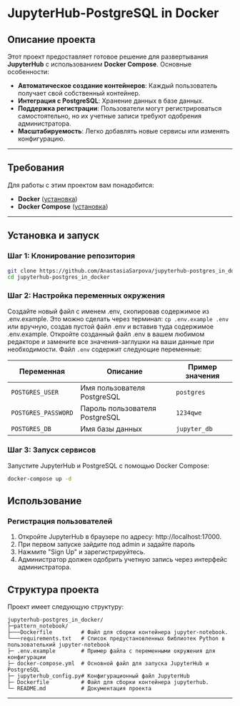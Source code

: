 
# **JupyterHub-PostgreSQL in Docker**

## **Описание проекта**

Этот проект предоставляет готовое решение для развертывания **JupyterHub** с использованием **Docker Compose**. Основные особенности:
- **Автоматическое создание контейнеров**: Каждый пользователь получает свой собственный контейнер.
- **Интеграция с PostgreSQL**: Хранение данных в базе данных.
- **Поддержка регистрации**: Пользователи могут регистрироваться самостоятельно, но их учетные записи требуют одобрения администратора.
- **Масштабируемость**: Легко добавлять новые сервисы или изменять конфигурацию.

---

## **Требования**

Для работы с этим проектом вам понадобится:
- **Docker** ([установка](https://docs.docker.com/get-docker/))
- **Docker Compose** ([установка](https://docs.docker.com/compose/install/))
---

## **Установка и запуск**

### **Шаг 1: Клонирование репозитория**
```bash
git clone https://github.com/AnastasiaSarpova/jupyterhub-postgres_in_docker.git
cd jupyterhub-postgres_in_docker
```

### **Шаг 2: Настройка переменных окружения**
Создайте новый файл с именем .env, скопировав содержимое из .env.example. Это можно сделать через терминал: ```cp .env.example .env```
или вручную, создав пустой файл .env и вставив туда содержимое .env.example.
Откройте созданный файл .env в вашем любимом редакторе и замените все значения-заглушки на ваши данные при необходимости. Файл `.env` содержит следующие переменные:

| Переменная          | Описание                                   | Пример значения       |
|---------------------|-------------------------------------------|-----------------------|
| `POSTGRES_USER`     | Имя пользователя PostgreSQL               | `postgres`           |
| `POSTGRES_PASSWORD` | Пароль пользователя PostgreSQL            | `1234qwe`      |
| `POSTGRES_DB`       | Имя базы данных                           | `jupyter_db`         |

### **Шаг 3: Запуск сервисов**
Запустите JupyterHub и PostgreSQL с помощью Docker Compose:
```bash
docker-compose up -d
```


## **Использование**

### **Регистрация пользователей** 
1. Откройте JupyterHub в браузере по адресу: http://localhost:17000.
2. При первом запуске зайдите под admin и задайте пароль
2. Нажмите "Sign Up" и зарегистрируйтесь.
3. Администратор должен одобрить учетную запись через интерфейс администратора.


## **Структура проекта**

Проект имеет следующую структуру:
```
jupyterhub-postgres_in_docker/
├─pattern_notebook/
├───Dockerfile         # Файл для сборки контейнера jupyter-notebook.
└───requirements.txt   # Список предустановленных библиотек Python в пользователький jupyter-notebook
├─ .env.example        # Пример файла с переменными окружения для конфигурации
├─ docker-compose.yml  # Основной файл для запуска JupyterHub и PostgreSQL
├─ jupyterhub_config.py# Конфигурационный файл JupyterHub
├─ Dockerfile          # Файл для сборки контейнера jupyterhub.
└─ README.md           # Документация проекта
```
---